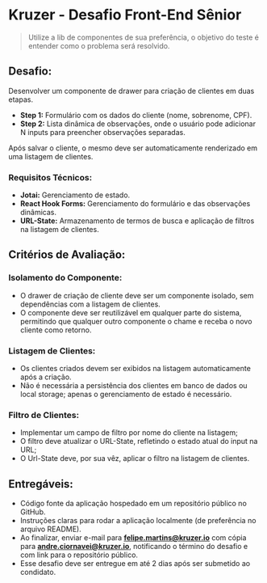 # **Kruzer - Desafio Front-End Sênior**

> Utilize a lib de componentes de sua preferência, o objetivo do teste é entender como o problema será resolvido.

## **Desafio:**
Desenvolver um componente de drawer para criação de clientes em duas etapas.

- **Step 1:** Formulário com os dados do cliente (nome, sobrenome, CPF).
- **Step 2:** Lista dinâmica de observações, onde o usuário pode adicionar N inputs para preencher observações separadas.

Após salvar o cliente, o mesmo deve ser automaticamente renderizado em uma listagem de clientes.

### **Requisitos Técnicos:**
- **Jotai:** Gerenciamento de estado.
- **React Hook Forms:** Gerenciamento do formulário e das observações dinâmicas.
- **URL-State:** Armazenamento de termos de busca e aplicação de filtros na listagem de clientes.

## Critérios de Avaliação:

### **Isolamento do Componente:**
- O drawer de criação de cliente deve ser um componente isolado, sem dependências com a listagem de clientes.
- O componente deve ser reutilizável em qualquer parte do sistema, permitindo que qualquer outro componente o chame e receba o novo cliente como retorno.

### **Listagem de Clientes:**
- Os clientes criados devem ser exibidos na listagem automaticamente após a criação.
- Não é necessária a persistência dos clientes em banco de dados ou local storage; apenas o gerenciamento de estado é necessário.

### **Filtro de Clientes:**
- Implementar um campo de filtro por nome do cliente na listagem;
- O filtro deve atualizar o URL-State, refletindo o estado atual do input na URL;
- O Url-State deve, por sua vêz, aplicar o filtro na listagem de clientes.

## **Entregáveis:**
- Código fonte da aplicação hospedado em um repositório público no GitHub.
- Instruções claras para rodar a aplicação localmente (de preferência no arquivo README).
- Ao finalizar, enviar e-mail para **felipe.martins@kruzer.io** com cópia para **andre.ciornavei@kruzer.io**, notificando o término do desafio e com link para o repositório público.
- Esse desafio deve ser entregue em até 2 dias após ser submetido ao condidato.
